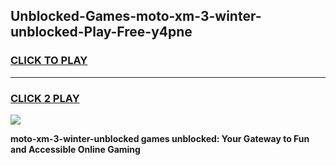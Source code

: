 
## Unblocked-Games-moto-xm-3-winter-unblocked-Play-Free-y4pne
<h3>
<a href="https://premium76.site?title=moto-xm-3-winter-unblocked&ref=10A">CLICK TO PLAY</a></h3>
<hr>

<h3>
<a href="https://premium76.site?title=moto-xm-3-winter-unblocked&ref=10A">CLICK 2 PLAY</a>
  
</h3>

<a href="https://premium76.site?title=moto-xm-3-winter-unblocked&ref=10A"><img src="https://clearcache.store/games.png"></a>


**moto-xm-3-winter-unblocked games unblocked: Your Gateway to Fun and Accessible Online Gaming**
